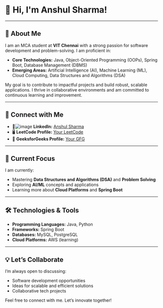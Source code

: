 # 👋 Hi, I'm Anshul Sharma!

---

## 🚀 About Me
I am an MCA student at **VIT Chennai** with a strong passion for software development and problem-solving. I am proficient in:
- **Core Technologies:** Java, Object-Oriented Programming (OOPs), Spring Boot, Database Management (DBMS)
- **Emerging Areas:** Artificial Intelligence (AI), Machine Learning (ML), Cloud Computing, Data Structures and Algorithms (DSA)

My goal is to contribute to impactful projects and build robust, scalable applications. I thrive in collaborative environments and am committed to continuous learning and improvement.

---

## 🔗 Connect with Me
- 💼![image](https://github.com/user-attachments/assets/6a5b1838-843b-47d9-a57a-e7e27fb2c3f5)
 **LinkedIn:** [Anshul Sharma](https://www.linkedin.com/in/anshulsharma2001)  
- 🖥️ **LeetCode Profile:** [Your LeetCode](https://leetcode.com/u/me-anshulsharma/)  
- 📘 **GeeksforGeeks Profile:** [Your GFG](https://www.geeksforgeeks.org/user/me_anshulsharma/)  

---

## 🌱 Current Focus
I am currently:
- Mastering **Data Structures and Algorithms (DSA)** and **Problem Solving**
- Exploring **AI/ML** concepts and applications
- Learning more about **Cloud Platforms** and **Spring Boot**

---

## 🛠️ Technologies & Tools
- **Programming Languages:** Java, Python  
- **Frameworks:** Spring Boot  
- **Databases:** MySQL, PostgreSQL  
- **Cloud Platforms:** AWS (learning)  

---

## 💡 Let’s Collaborate
I’m always open to discussing:
- Software development opportunities
- Ideas for scalable and efficient solutions
- Collaborative tech projects

Feel free to connect with me. Let’s innovate together!
